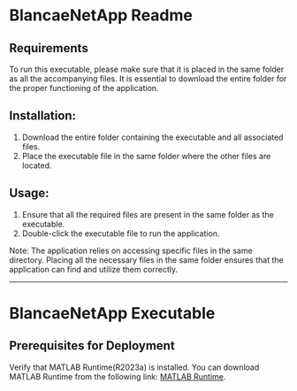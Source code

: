 # BlancaeNetApp Readme

## Requirements
To run this executable, please make sure that it is placed in the same folder as all the accompanying files. It is essential to download the entire folder for the proper functioning of the application.

## Installation:
1. Download the entire folder containing the executable and all associated files.
2. Place the executable file in the same folder where the other files are located.

## Usage:
1. Ensure that all the required files are present in the same folder as the executable.
2. Double-click the executable file to run the application.

Note: The application relies on accessing specific files in the same directory. Placing all the necessary files in the same folder ensures that the application can find and utilize them correctly.

---

# BlancaeNetApp Executable

## Prerequisites for Deployment 

Verify that MATLAB Runtime(R2023a) is installed. You can download MATLAB Runtime from the following link: [MATLAB Runtime](https://www.mathworks.com/products/compiler/mcr/index.html).
